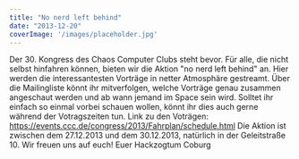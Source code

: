 ```yaml
---
title: "No nerd left behind"
date: "2013-12-20"
coverImage: '/images/placeholder.jpg'
---
```


Der 30. Kongress des Chaos Computer Clubs steht bevor. Für alle, die nicht selbst hinfahren können, bieten wir die Aktion "no nerd left behind" an. Hier werden die interessantesten Vorträge in netter Atmosphäre gestreamt. Über die Mailingliste könnt ihr mitverfolgen, welche Vorträge genau zusammen angeschaut werden und ab wann jemand im Space sein wird. Solltet ihr einfach so einmal vorbei schauen wollen, könnt ihr dies auch gerne während der Votragszeiten tun. Link zu den Voträgen: https://events.ccc.de/congress/2013/Fahrplan/schedule.html Die Aktion ist zwischen dem 27.12.2013 und dem 30.12.2013, natürlich in der Geleitstraße 10. Wir freuen uns auf euch! Euer Hackzogtum Coburg
